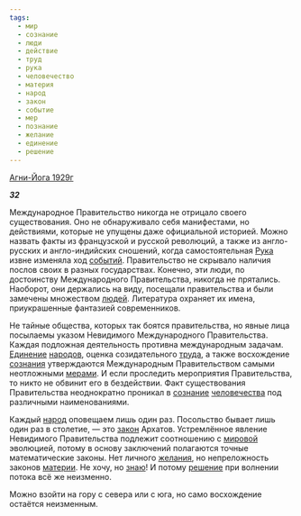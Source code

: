 ```yaml
---
tags:
  - мир
  - сознание
  - люди
  - действие
  - труд
  - рука
  - человечество
  - материя
  - народ
  - закон
  - событие
  - мер
  - познание
  - желание
  - единение
  - решение
---
```

[Агни-Йога 1929г](https://127.0.0.1:4002/agni/1929)

___32___

Международное Правительство никогда не отрицало своего существования. Оно не обнаруживало себя манифестами, но действиями, которые не упущены даже официальной историей. Можно назвать факты из французской и русской революций, а также из англо-русских и англо-индийских сношений, когда самостоятельная [Рука](../../../tags/#рука) извне изменяла ход [событий](../../../tags/#событие). Правительство не скрывало наличия послов своих в разных государствах. Конечно, эти люди, по достоинству Международного Правительства, никогда не прятались. Наоборот, они держались на виду, посещали правительства и были замечены множеством [людей](../../../tags/#люди). Литература охраняет их имена, приукрашенные фантазией современников.   

Не тайные общества, которых так боятся правительства, но явные лица посылаемы указом Невидимого Международного Правительства. Каждая подложная деятельность противна международным задачам. [Единение](../../../tags/#единение) [народов](../../../tags/#народ), оценка созидательного [труда](../../../tags/#труд), а также восхождение [сознания](../../../tags/#[сознание](../../../tags/#сознание)) утверждаются Международным Правительством самыми неотложными [мерами](../../../tags/#[мер](../../../tags/#мер)). И если проследить мероприятия Правительства, то никто не обвинит его в бездействии. Факт существования Правительства неоднократно проникал в [сознание](../../../tags/#сознание) [человечества](../../../tags/#человечество) под различными наименованиями.   

Каждый [народ](../../../tags/#народ) оповещаем лишь один раз. Посольство бывает лишь один раз в столетие, — это [закон](../../../tags/#закон) Архатов. Устремлённое явление Невидимого Правительства подлежит соотношению с [мировой](../../../tags/#мир) эволюцией, потому в основу заключений полагаются точные математические законы. Нет личного [желания](../../../tags/#желание), но непреложность законов [материи](../../../tags/#материя). Не хочу, но [знаю](../../../tags/#познание)! И потому [решение](../../../tags/#решение) при волнении потока всё же неизменно.   

Можно взойти на гору с севера или с юга, но само восхождение остаётся неизменным.
